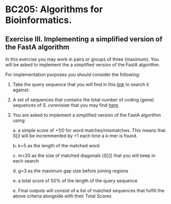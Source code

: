 # BC205: Algorithms for Bioinformatics.

## Exercise III. Implementing a simplified version of the FastA algorithm

In this exercise you may work in pairs or groups of three (maximum).
You will be asked to implement the a simplified version of the FastA algorithm.

For implementation purposes you should consider the following:

1. Take the query sequence that you will find in this [link]() to search it against:
2. A set of sequences that contains the total number of coding (gene) sequences of _S. cerevisiae_ that you may find [here](https://www.dropbox.com/s/ilokqlhvez6tvga/all_yeast_genes_minplus1k.fa).
3. You are asked to implement a simplified version of the FastA algorithm using:  
   
   a. a simple score of +1/0 for word matches/mismatches. This means that $S[i]$ will be incremmented by +1 each time a k-mer is found.  

   b. k=5 as the length of the matched word 

   c. m=20 as the size of matched diagonals ($S[i]$) that you will keep in each search  

   d. g=3 as the maximum gap size before joining regions
   
   e. a total score of 50% of the length of the query sequence

   e. Final outputs will consist of a list of matched sequences that fulfill the above criteria alongside with their Total Scores 
